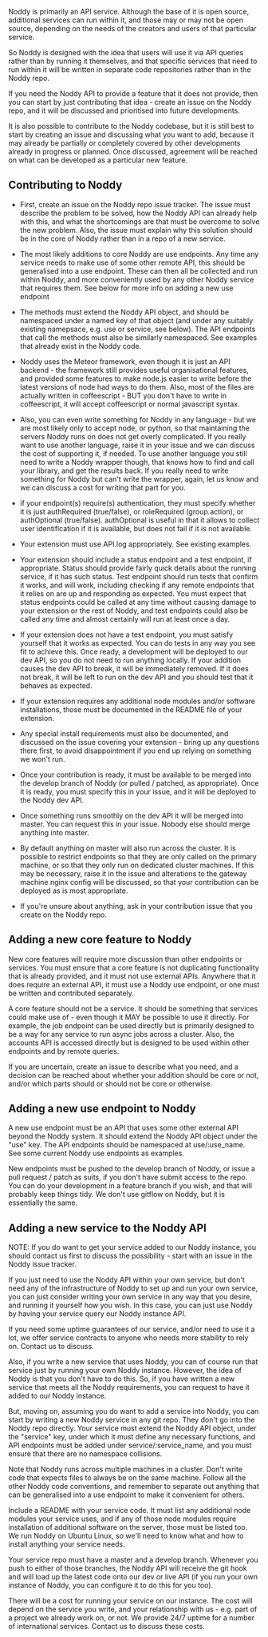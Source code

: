 
<READER>

<M>

Noddy is primarily an API service. Although the base of it is open source, additional 
services can run within it, and those may or may not be open source, depending on the 
needs of the creators and users of that particular service.

So Noddy is designed with the idea that users will use it via API queries rather 
than by running it themselves, and that specific services that need to run within 
it will be written in separate code repositories rather than in the Noddy repo.

If you need the Noddy API to provide a feature that it does not provide, then 
you can start by just contributing that idea - create an issue on the Noddy 
repo, and it will be discussed and prioritised into future developments. 

It is also possible to contribute to the Noddy codebase, but it is still best to 
start by creating an issue and discussing what you want to add, because it may 
already be partially or completely covered by other developments already in progress 
or planned. Once discussed, agreement will be reached on what can be developed as 
a particular new feature.


## Contributing to Noddy

* First, create an issue on the Noddy repo issue tracker. The issue must describe 
  the problem to be solved, how the Noddy API can already help with this, and what 
  the shortcomings are that must be overcome to solve the new problem. Also, 
  the issue must explain why this solution should be in the core of Noddy rather 
  than in a repo of a new service.

* The most likely additions to core Noddy are use endpoints. Any time any service 
  needs to make use of some other remote API, this should be generalised into a 
  use endpoint. These can then all be collected and run within Noddy, and more 
  conveniently used by any other Noddy service that requires them. See below 
  for more info on adding a new use endpoint

* The methods must extend the Noddy API object, and should be namespaced under a 
  named key of that object (and under any suitably existing namepsace, e.g. use 
  or service, see below). The API endpoints that call the methods must also be 
  similarly namespaced. See examples that already exist in the Noddy code.

* Noddy uses the Meteor framework, even though it is just an API backend - the 
  framework still provides useful organisational features, and provided some features 
  to make node.js easier to write before the latest versions of node had ways to do 
  them. Also, most of the files are actually written in coffeescript - BUT you 
  don't have to write in coffeescript, it will accept coffeescript or normal 
  javascript syntax.

* Also, you can even write something for Noddy in any language - but we are most 
  likely only to accept node, or python, so that maintaining the servers Noddy 
  runs on does not get overly complicated. If you really want to use another 
  language, raise it in your issue and we can discuss the cost of supporting it, 
  if needed. To use another language you still need to write a Noddy wrapper though, 
  that knows how to find and call your library, and get the results back. If you 
  really need to write something for Noddy but can't write the wrapper, again, 
  let us know and we can discuss a cost for writing that part for you.

* if your endpoint(s) require(s) authentication, they must specify whether it is 
  just authRequired (true/false), or roleRequired (group.action), or authOptional 
  (true/false). authOptional is useful in that it allows to collect user identification 
  if it is available, but does not fail if it is not available.

* Your extension must use API.log appropriately. See existing examples.

* Your extension should include a status endpoint and a test endpoint, if appropriate. 
  Status should provide fairly quick details about the running service, if it has 
  such status. Test endpoint should run tests that confirm it works, and will work, 
  including checking if any remote endpoints that it relies on are up and responding 
  as expected. You must expect that status endpoints could be called at any time 
  without causing damage to your extension or the rest of Noddy, and test endpoints 
  could also be called any time and almost certainly will run at least once a day.

* If your extension does not have a test endpoint, you must satisfy yourself that 
  it works as expected. You can do tests in any way you see fit to achieve this. 
  Once ready, a development will be deployed to our dev API, so you do not need 
  to run anything locally. If your addition causes the dev API to break, it will 
  be immediately removed. If it does not break, it will be left to run on the dev 
  API and you should test that it behaves as expected.

* If your extension requires any additional node modules and/or software installations, 
  those must be documented in the README file of your extension.

* Any special install requirements must also be documented, and discussed on the 
  issue covering your extension - bring up any questions there first, to avoid 
  disappointment if you end up relying on something we won't run.

* Once your contribution is ready, it must be available to be merged into the develop 
  branch of Noddy (or pulled / patched, as appropriate). Once it is ready, you must 
  specify this in your issue, and it will be deployed to the Noddy dev API.

* Once something runs smoothly on the dev API it will be merged into master. You 
  can request this in your issue. Nobody else should merge anything into master.

* By default anything on master will also run across the cluster. It is possible 
  to restrict endpoints so that they are only called on the primary machine, or 
  so that they only run on dedicated cluster machines. If this may be necessary, 
  raise it in the issue and alterations to the gateway machine nginx config will 
  be discussed, so that your contribution can be deployed as is most appropriate.

* If you're unsure about anything, ask in your contribution issue that you create 
  on the Noddy repo.


## Adding a new core feature to Noddy

New core features will require more discussion than other endpoints or services. 
You must ensure that a core feature is not duplicating functionality that is 
already provided, and it must not use external APIs. Anywhere that it does 
require an external API, it must use a Noddy use endpoint, or one must be written 
and contributed separately.

A core feature should not be a service. It should be something that services could 
make use of - even though it MAY be possible to use it directly. For example, 
the job endpoint can be used directly but is primarily designed to be a way for 
any service to run async jobs across a cluster. Also, the accounts API is accessed 
directly but is designed to be used within other endpoints and by remote queries. 

If you are uncertain, create an issue to describe what you need, and a decision 
can be reached about whether your addition should be core or not, and/or which 
parts should or should not be core or otherwise.


## Adding a new use endpoint to Noddy

A new use endpoint must be an API that uses some other external API beyond the 
Noddy system. It should extend the Noddy API object under the "use" key. The API 
endpoints should be namespaced at use/:use_name. See some current Noddy use 
endpoints as examples. 

New endpoints must be pushed to the develop branch of Noddy, or issue a pull 
request / patch as suits, if you don't have submit access to the repo. You can 
do your development in a feature branch if you wish, and that will probably 
keep things tidy. We don't use gitflow on Noddy, but it is essentially the same.


## Adding a new service to the Noddy API

NOTE: If you do want to get your service added to our Noddy instance, you should 
contact us first to discuss the possibility - start with an issue in the Noddy 
issue tracker.

If you just need to use the Noddy API within your own service, but don't need any of the 
infrastructure of Noddy to set up and run your own service, you can just consider 
writing your own service in any way that you desire, and running it yourself how 
you wish. In this case, you can just use Noddy by having your service query our 
Noddy instance API.

If you need some uptime guarantees of our service, and/or need to use it a lot, 
we offer service contracts to anyone who needs more stability to rely on. Contact 
us to discuss.

Also, if you write a new service that uses Noddy, you can of course run that service 
just by running your own Noddy instance. However, the idea of Noddy is that you 
don't have to do this. So, if you have written a new service that meets all the 
Noddy requirements, you can request to have it added to our Noddy instance.

But, moving on, assuming you do want to add a service into Noddy, you can start 
by writing a new Noddy service in any git repo. They don't go into the Noddy 
repo directly. Your service must extend the Noddy API 
object, under the "service" key, under which it must define any necessary functions, 
and API endpoints must be added under service/:service_name, and you must 
ensure that there are no namespace collisions.

Note that Noddy runs across multiple machines in a cluster. Don't write code that 
expects files to always be on the same machine. Follow all the other Noddy code 
conventions, and remember to separate out anything that can be generalised into 
a use endpoint to make it convenient for others.

Include a README with your service code. It must list any additional node modules 
your service uses, and if any of those node modules require installation of additional 
software on the server, those must be listed too. We run Noddy on Ubuntu Linux, 
so we'll need to know what and how to install anything your service needs.

Your service repo must have a master and a develop branch. Whenever you push to 
either of those branches, the Noddy API will receive the git hook and will load 
up the latest code onto our dev or live API (if you run your own instance of Noddy, 
you can configure it to do this for you too).

There will be a cost for running your service on our instance. The cost will depend 
on the service you write, and your relationship with us - e.g. part of a project 
we already work on, or not. We provide 24/7 uptime for a number of international 
services. Contact us to discuss these costs.


